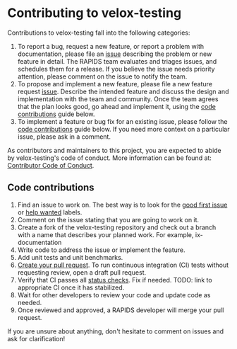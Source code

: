# Contributing to velox-testing

Contributions to velox-testing fall into the following categories:

1. To report a bug, request a new feature, or report a problem with documentation, please file an
   [issue](https://github.com/rapidsai/velox-testing/issues/new/choose) describing the problem or new feature
   in detail. The RAPIDS team evaluates and triages issues, and schedules them for a release. If you
   believe the issue needs priority attention, please comment on the issue to notify the team.
2. To propose and implement a new feature, please file a new feature request
   [issue](https://github.com/rapidsai/velox-testing/issues/new/choose). Describe the intended feature and
   discuss the design and implementation with the team and community. Once the team agrees that the
   plan looks good, go ahead and implement it, using the [code contributions](#code-contributions)
   guide below.
3. To implement a feature or bug fix for an existing issue, please follow the [code
   contributions](#code-contributions) guide below. If you need more context on a particular issue,
   please ask in a comment.

As contributors and maintainers to this project, you are expected to abide by velox-testing's code of
conduct. More information can be found at:
[Contributor Code of Conduct](https://docs.rapids.ai/resources/conduct/).

## Code contributions

1. Find an issue to work on. The best way is to look for the
   [good first issue](https://github.com/rapidsai/velox-testing/issues?q=is%3Aissue+is%3Aopen+label%3A%22good+first+issue%22)
   or [help wanted](https://github.com/rapidsai/velox-testing/issues?q=is%3Aissue+is%3Aopen+label%3A%22help+wanted%22)
   labels.
2. Comment on the issue stating that you are going to work on it.
3. Create a fork of the velox-testing repository and check out a branch with a name that
   describes your planned work. For example, ix-documentation
4. Write code to address the issue or implement the feature.
5. Add unit tests and unit benchmarks.
6. [Create your pull request](https://github.com/rapidsai/velox-testing/compare). To run continuous integration (CI) tests without requesting review, open a draft pull request.
7. Verify that CI passes all [status checks](https://docs.github.com/en/pull-requests/collaborating-with-pull-requests/collaborating-on-repositories-with-code-quality-features/about-status-checks).
   Fix if needed.  TODO: link to appropriate CI once it has stabilized.
8. Wait for other developers to review your code and update code as needed.
9. Once reviewed and approved, a RAPIDS developer will merge your pull request.

If you are unsure about anything, don't hesitate to comment on issues and ask for clarification!